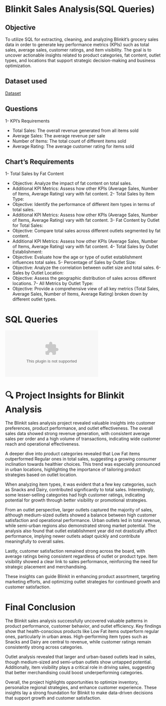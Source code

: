 # Blinkit Sales Analysis(SQL Queries)

## Objective 
To utilize SQL for extracting, cleaning, and analyzing Blinkit’s grocery sales data in order to generate key performance metrics (KPIs) such as total sales, average sales, customer ratings, and item visibility. The goal is to uncover actionable insights related to product categories, fat content, outlet types, and locations that support strategic decision-making and business optimization.

## Dataset used
<a href="https://github.com/Nikhil-29-11/Blinkit-Sales-Analysis-SQL/blob/main/BlinkIT%20Grocery%20Data.csv">Dataset</a>

## Questions

1- KPI’s Requirements
- Total Sales: The overall revenue generated from all items sold
- Average Sales: The average revenue per sale
- Number of Items: The total count of different items sold
- Average Rating: The average customer rating for items sold
## Chart’s Requirements
1- Total Sales by Fat Content
- Objective: Analyze the impact of fat content on total sales.
- Additional KPI Metrics: Assess how other KPIs (Average Sales, Number of Items, Average Rating) vary with fat 
content.
2- Total Sales by Item Type:
- Objective: Identify the performance of different item types in terms of total sales.
- Additional KPI Metrics: Assess how other KPIs (Average Sales, Number of Items, Average Rating) vary with fat content.
3-  Fat Content by Outlet for Total Sales:
- Objective: Compare total sales across different outlets segmented by fat content.
- Additional KPI Metrics: Assess how other KPIs (Average Sales, Number of Items, Average Rating) vary with fat content.
4- Total Sales by Outlet Establishment:
- Objective: Evaluate how the age or type of outlet establishment influences total sales.
5- Percentage of Sales by Outlet Size:
- Objective: Analyze the correlation between outlet size and total sales.
6- Sales by Outlet Location:
- Objective: Assess the geographic distribution of sales across different locations.
7- All Metrics by Outlet Type:
- Objective: Provide a comprehensive view of all key metrics (Total Sales, Average Sales, Number of 	Items, Average Rating) broken down by different outlet types.

# SQL Queries
![Blinkit Sales](https://github.com/Nikhil-29-11/Blinkit-Sales-Analysis-SQL/blob/main/Query%20Doc.docx)

# 🔍 Project Insights for Blinkit Analysis
The Blinkit sales analysis project revealed valuable insights into customer preferences, product performance, and outlet effectiveness. The overall sales data showed strong revenue generation, with consistent average sales per order and a high volume of transactions, indicating wide customer reach and operational effectiveness.

A deeper dive into product categories revealed that Low Fat items outperformed Regular ones in total sales, suggesting a growing consumer inclination towards healthier choices. This trend was especially pronounced in urban locations, highlighting the importance of tailoring product strategies based on outlet location.

When analyzing item types, it was evident that a few key categories, such as Snacks and Dairy, contributed significantly to total sales. Interestingly, some lesser-selling categories had high customer ratings, indicating potential for growth through better visibility or promotional strategies.

From an outlet perspective, larger outlets captured the majority of sales, although medium-sized outlets showed a balance between high customer satisfaction and operational performance. Urban outlets led in total revenue, while semi-urban regions also demonstrated strong market potential. The analysis also found that outlet establishment year did not drastically affect performance, implying newer outlets adapt quickly and contribute meaningfully to overall sales.

Lastly, customer satisfaction remained strong across the board, with average ratings being consistent regardless of outlet or product type. Item visibility showed a clear link to sales performance, reinforcing the need for strategic placement and merchandising.

These insights can guide Blinkit in enhancing product assortment, targeting marketing efforts, and optimizing outlet strategies for continued growth and customer satisfaction.

# Final Conclusion
The Blinkit sales analysis successfully uncovered valuable patterns in product performance, customer behavior, and outlet efficiency. Key findings show that health-conscious products like Low Fat items outperform regular ones, particularly in urban areas. High-performing item types such as Snacks and Dairy are central to revenue, while customer ratings remain consistently strong across categories.

Outlet analysis revealed that larger and urban-based outlets lead in sales, though medium-sized and semi-urban outlets show untapped potential. Additionally, item visibility plays a critical role in driving sales, suggesting that better merchandising could boost underperforming categories.

Overall, the project highlights opportunities to optimize inventory, personalize regional strategies, and enhance customer experience. These insights lay a strong foundation for Blinkit to make data-driven decisions that support growth and customer satisfaction.

